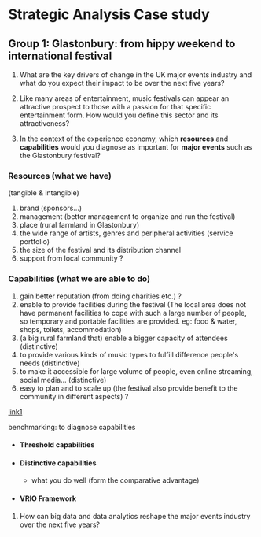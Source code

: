 # Strategic Analysis Case study

## Group 1: Glastonbury: from hippy weekend to international festival

1. What are the key drivers of change in the UK major events industry and what do you expect their impact to be over the next five years?

2. Like many areas of entertainment, music festivals can appear an attractive prospect to those with a passion for that specific entertainment form. How would you define this sector and its attractiveness?

3. In the context of the experience economy, which **resources** and **capabilities** would you diagnose as important for **major events** such as the Glastonbury festival?

### Resources (what we have)

(tangible & intangible)

1. brand (sponsors...)
2. management (better management to organize and run the festival)
3. place (rural farmland in Glastonbury)
4. the wide range of artists, genres and peripheral activities (service portfolio)
5. the size of the festival and its distribution channel
6. support from local community <red> ? </red>

### Capabilities (what we are able to do)

1. gain better reputation (from doing charities etc.) <red> ? </red>
2. enable to provide facilities during the festival (The local area does not have permanent facilities to cope with such a large number of people, so temporary and portable facilities are provided. eg: food & water, shops, toilets, accommodation)
3. (a big rural farmland that) enable a bigger capacity of attendees (distinctive)
4. to provide various kinds of music types to fulfill difference people's needs (distinctive)
5. to make it accessible for large volume of people, even online streaming, social media... (distinctive)
6. easy to plan and to scale up (the festival also provide benefit to the community in different aspects) <red> ? </red>

[link1](https://geographycasestudysite.wordpress.com/case-study-glastonbury-festival/)

benchmarking: to diagnose capabilities

- #### Threshold capabilities

- #### Distinctive capabilities

  - what you do well (form the comparative advantage)

- #### VRIO Framework

1. How can big data and data analytics reshape the major events industry over the next five years?
